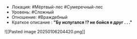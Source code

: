 - Локация: #Мёртвый-лес  #Сумеречный-лес
- Уровень: #Сложный
- Отношение: #Враждебный
- Краткое описание : **"Бу испугался !? не бойся я друг . . ."**

![[Pasted image 20250106204420.png]]

